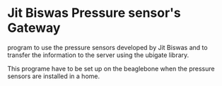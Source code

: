 Jit Biswas Pressure sensor's Gateway
====================================

program to use the pressure sensors developed by Jit Biswas and to transfer the information to the server using the ubigate library.

This programe have to be set up on the beaglebone when the pressure sensors are installed in a home.


